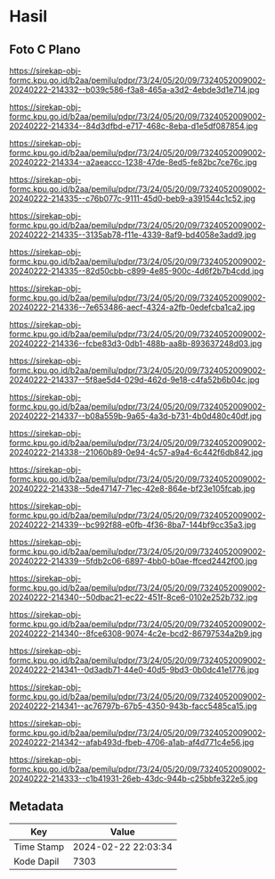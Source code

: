 # Hasil

## Foto C Plano

https://sirekap-obj-formc.kpu.go.id/b2aa/pemilu/pdpr/73/24/05/20/09/7324052009002-20240222-214332--b039c586-f3a8-465a-a3d2-4ebde3d1e714.jpg

https://sirekap-obj-formc.kpu.go.id/b2aa/pemilu/pdpr/73/24/05/20/09/7324052009002-20240222-214334--84d3dfbd-e717-468c-8eba-d1e5df087854.jpg

https://sirekap-obj-formc.kpu.go.id/b2aa/pemilu/pdpr/73/24/05/20/09/7324052009002-20240222-214334--a2aeaccc-1238-47de-8ed5-fe82bc7ce76c.jpg

https://sirekap-obj-formc.kpu.go.id/b2aa/pemilu/pdpr/73/24/05/20/09/7324052009002-20240222-214335--c76b077c-9111-45d0-beb9-a391544c1c52.jpg

https://sirekap-obj-formc.kpu.go.id/b2aa/pemilu/pdpr/73/24/05/20/09/7324052009002-20240222-214335--3135ab78-f11e-4339-8af9-bd4058e3add9.jpg

https://sirekap-obj-formc.kpu.go.id/b2aa/pemilu/pdpr/73/24/05/20/09/7324052009002-20240222-214335--82d50cbb-c899-4e85-900c-4d6f2b7b4cdd.jpg

https://sirekap-obj-formc.kpu.go.id/b2aa/pemilu/pdpr/73/24/05/20/09/7324052009002-20240222-214336--7e653486-aecf-4324-a2fb-0edefcba1ca2.jpg

https://sirekap-obj-formc.kpu.go.id/b2aa/pemilu/pdpr/73/24/05/20/09/7324052009002-20240222-214336--fcbe83d3-0db1-488b-aa8b-893637248d03.jpg

https://sirekap-obj-formc.kpu.go.id/b2aa/pemilu/pdpr/73/24/05/20/09/7324052009002-20240222-214337--5f8ae5d4-029d-462d-9e18-c4fa52b6b04c.jpg

https://sirekap-obj-formc.kpu.go.id/b2aa/pemilu/pdpr/73/24/05/20/09/7324052009002-20240222-214337--b08a559b-9a65-4a3d-b731-4b0d480c40df.jpg

https://sirekap-obj-formc.kpu.go.id/b2aa/pemilu/pdpr/73/24/05/20/09/7324052009002-20240222-214338--21060b89-0e94-4c57-a9a4-6c442f6db842.jpg

https://sirekap-obj-formc.kpu.go.id/b2aa/pemilu/pdpr/73/24/05/20/09/7324052009002-20240222-214338--5de47147-71ec-42e8-864e-bf23e105fcab.jpg

https://sirekap-obj-formc.kpu.go.id/b2aa/pemilu/pdpr/73/24/05/20/09/7324052009002-20240222-214339--bc992f88-e0fb-4f36-8ba7-144bf9cc35a3.jpg

https://sirekap-obj-formc.kpu.go.id/b2aa/pemilu/pdpr/73/24/05/20/09/7324052009002-20240222-214339--5fdb2c06-6897-4bb0-b0ae-ffced2442f00.jpg

https://sirekap-obj-formc.kpu.go.id/b2aa/pemilu/pdpr/73/24/05/20/09/7324052009002-20240222-214340--50dbac21-ec22-451f-8ce6-0102e252b732.jpg

https://sirekap-obj-formc.kpu.go.id/b2aa/pemilu/pdpr/73/24/05/20/09/7324052009002-20240222-214340--8fce6308-9074-4c2e-bcd2-86797534a2b9.jpg

https://sirekap-obj-formc.kpu.go.id/b2aa/pemilu/pdpr/73/24/05/20/09/7324052009002-20240222-214341--0d3adb71-44e0-40d5-9bd3-0b0dc41e1776.jpg

https://sirekap-obj-formc.kpu.go.id/b2aa/pemilu/pdpr/73/24/05/20/09/7324052009002-20240222-214341--ac76797b-67b5-4350-943b-facc5485ca15.jpg

https://sirekap-obj-formc.kpu.go.id/b2aa/pemilu/pdpr/73/24/05/20/09/7324052009002-20240222-214342--afab493d-fbeb-4706-a1ab-af4d771c4e56.jpg

https://sirekap-obj-formc.kpu.go.id/b2aa/pemilu/pdpr/73/24/05/20/09/7324052009002-20240222-214333--c1b41931-26eb-43dc-944b-c25bbfe322e5.jpg


## Metadata

| Key        | Value               |
| ---------- | ------------------- |
| Time Stamp | 2024-02-22 22:03:34 |
| Kode Dapil | 7303                |



